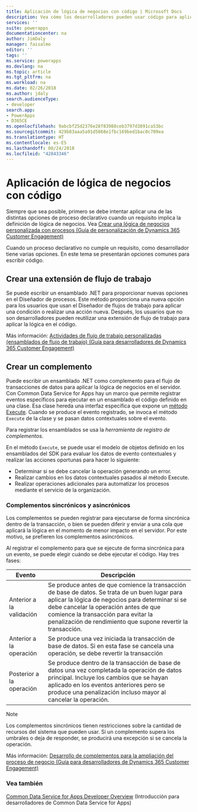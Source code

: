 ```yaml
---
title: Aplicación de lógica de negocios con código | Microsoft Docs
description: Vea cómo los desarrolladores pueden usar código para aplicar la lógica de negocios en Common Data Service for Apps.
services: ''
suite: powerapps
documentationcenter: na
author: JimDaly
manager: faisalmo
editor: ''
tags: ''
ms.service: powerapps
ms.devlang: na
ms.topic: article
ms.tgt_pltfrm: na
ms.workload: na
ms.date: 02/26/2018
ms.author: jdaly
search.audienceType:
- developer
search.app:
- PowerApps
- D365CE
ms.openlocfilehash: 9abcbf25d2376e28f83988ceb3797d3891ca53bc
ms.sourcegitcommit: 429b83aaa5a91d5868e1fbc169bed1bac0c709ea
ms.translationtype: HT
ms.contentlocale: es-ES
ms.lasthandoff: 08/24/2018
ms.locfileid: "42843346"
---
```

# <a name="apply-business-logic-with-code"></a>Aplicación de lógica de negocios con código

Siempre que sea posible, primero se debe intentar aplicar una de las distintas opciones de proceso declarativo cuando un requisito implica la definición de lógica de negocios. Vea [Crear una lógica de negocios personalizada con procesos (Guía de personalización de Dynamics 365 Customer Engagement)](/dynamics365/customer-engagement/customize/guide-staff-through-common-tasks-processes)

Cuando un proceso declarativo no cumple un requisito, como desarrollador tiene varias opciones. En este tema se presentarán opciones comunes para escribir código.

## <a name="create-a-workflow-extension"></a>Crear una extensión de flujo de trabajo

Se puede escribir un ensamblado .NET para proporcionar nuevas opciones en el Diseñador de procesos. Este método proporciona una nueva opción para los usuarios que usan el Diseñador de flujos de trabajo para aplicar una condición o realizar una acción nueva. Después, los usuarios que no son desarrolladores pueden reutilizar una extensión de flujo de trabajo para aplicar la lógica en el código.

Más información: [Actividades de flujo de trabajo personalizadas (ensamblados de flujo de trabajo) (Guía para desarrolladores de Dynamics 365 Customer Engagement)](/dynamics365/customer-engagement/developer/custom-workflow-activities-workflow-assemblies)

## <a name="create-a-plug-in"></a>Crear un complemento

Puede escribir un ensamblado .NET como complemento para el flujo de transacciones de datos para aplicar la lógica de negocios en el servidor. Con Common Data Service for Apps hay un marco que permite registrar eventos específicos para ejecutar en un ensamblado el código definido en una clase. Esa clase hereda una interfaz específica que expone un [método Execute](/dotnet/api/microsoft.xrm.sdk.iplugin.execute). Cuando se produce el evento registrado, se invoca el método `Execute` de la clase y se pasan datos contextuales sobre el evento.

Para registrar los ensamblados se usa la *herramienta de registro de complementos*.

En el método `Execute`, se puede usar el modelo de objetos definido en los ensamblados del SDK para evaluar los datos de evento contextuales y realizar las acciones oportunas para hacer lo siguiente:
- Determinar si se debe cancelar la operación generando un error.
- Realizar cambios en los datos contextuales pasados al método Execute.
- Realizar operaciones adicionales para automatizar los procesos mediante el servicio de la organización.

### <a name="synchronous-and-asynchronous-plug-ins"></a>Complementos sincrónicos y asincrónicos
Los complementos se pueden registrar para ejecutarse de forma sincrónica dentro de la transacción, o bien se pueden diferir y enviar a una cola que aplicará la lógica en el momento de menor impacto en el servidor. Por este motivo, se prefieren los complementos asincrónicos.

Al registrar el complemento para que se ejecute de forma sincrónica para un evento, se puede elegir cuándo se debe ejecutar el código. Hay tres fases:

|Evento  |Descripción  |
|---------|---------|
|Anterior a la validación|Se produce antes de que comience la transacción de base de datos. Se trata de un buen lugar para aplicar la lógica de negocios para determinar si se debe cancelar la operación antes de que comience la transacción para evitar la penalización de rendimiento que supone revertir la transacción.|
|Anterior a la operación|Se produce una vez iniciada la transacción de base de datos. Si en esta fase se cancela una operación, se debe revertir la transacción|
|Posterior a la operación|Se produce dentro de la transacción de base de datos una vez completada la operación de datos principal. Incluye los cambios que se hayan aplicado en los eventos anteriores pero se produce una penalización incluso mayor al cancelar la operación.|

> [!NOTE]
> Los complementos sincrónicos tienen restricciones sobre la cantidad de recursos del sistema que pueden usar. Si un complemento supera los umbrales o deja de responder, se producirá una excepción si se cancela la operación.

Más información: [Desarrollo de complementos para la ampliación del proceso de negocio (Guía para desarrolladores de Dynamics 365 Customer Engagement)](/dynamics365/customer-engagement/developer/write-plugin-extend-business-processes)

### <a name="see-also"></a>Vea también

[Common Data Service for Apps Developer Overview](overview.md) (Introducción para desarrolladores de Common Data Service for Apps)
